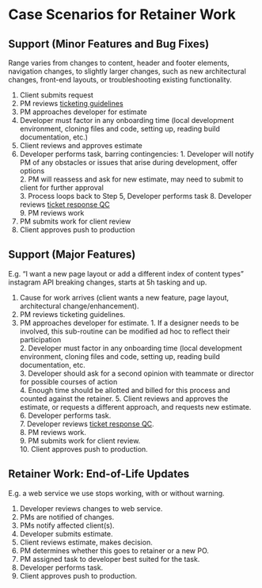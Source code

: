 # Case Scenarios for Retainer Work

## Support (Minor Features and Bug Fixes)

Range varies from changes to content, header and footer elements, navigation changes, to slightly larger changes, such as new architectural changes, front-end layouts, or troubleshooting existing functionality.

 1.  Client submits request    
 2.  PM reviews [ticketing guidelines](https://developers.idfive.com/#/general/ticketing/overview)   
 3.  PM approaches developer for estimate
 4.  Developer must factor in any onboarding time (local development environment, cloning files and code, setting up, reading build documentation, etc.)
 5.  Client reviews and approves estimate    
 6.  Developer performs task, barring contingencies:
    1.  Developer will notify PM of any obstacles or issues that arise during development, offer options    
    2.  PM will reassess and ask for new estimate, may need to submit to client for further approval    
    3.  Process loops back to Step 5, Developer performs task
    8.  Developer reviews [ticket response QC](https://developers.idfive.com/#/general/ticketing/ticket_qc)    
    9.  PM reviews work    
 10.  PM submits work for client review    
 11.  Client approves push to production
    

## Support (Major Features)

E.g. “I want a new page layout or add a different index of content types” instagram API breaking changes, starts at 5h tasking and up.

 1.  Cause for work arrives (client wants a new feature, page layout, architectural change/enhancement).    
 2.  PM reviews ticketing guidelines.    
 3.  PM approaches developer for estimate.
    1.  If a designer needs to be involved, this sub-routine can be modified ad hoc to reflect their participation    
    2.  Developer must factor in any onboarding time (local development environment, cloning files and code, setting up, reading build documentation, etc.    
    3.  Developer should ask for a second opinion with teammate or director for possible courses of action   
    4.  Enough time should be allotted and billed for this process and counted against the retainer.
    5.  Client reviews and approves the estimate, or requests a different approach, and requests new estimate.    
    6.  Developer performs task.    
    7.  Developer reviews [ticket response QC](https://developers.idfive.com/#/general/ticketing/ticket_qc).    
    8.  PM reviews work.    
    9.  PM submits work for client review.    
    10.  Client approves push to production.
    

  

## Retainer Work: End-of-Life Updates

E.g. a web service we use stops working, with or without warning.
 
 1.  Developer reviews changes to web service.    
 2.  PMs are notified of changes.    
 3.  PMs notify affected client(s).    
 4.  Developer submits estimate.    
 5.  Client reviews estimate, makes decision.    
 6.  PM determines whether this goes to retainer or a new PO.    
 7.  PM assigned task to developer best suited for the task.    
 8.  Developer performs task.    
 9.  Client approves push to production.